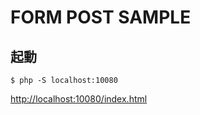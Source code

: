# FORM POST SAMPLE

## 起動

```
$ php -S localhost:10080
```

[http://localhost:10080/index.html](http://localhost:10080/index.html)
